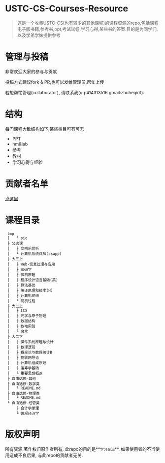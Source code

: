 # USTC-CS-Courses-Resource
>这是一个收集USTC-CS(也有较少的其他课程)的课程资源的repo,包括课程电子版书籍,参考书,ppt,考试试卷,学习心得,某些书的答案.目的是为同学们,以及学弟学妹提供参考

# 管理与投稿
非常欢迎大家的参与与贡献

投稿方式建议fork & PR,也可以发给管理员,帮忙上传 

若想帮忙管理(collaborator), 请联系我(qq:414313516  gmail:zhuheqin1).

# 结构
每门课程大致结构如下,某些栏目可有可无
* PPT
* hm&lab
* 参考
* 教材
* 学习心得与经验

# 贡献者名单
[点这里](https://github.com/USTC-Courses/CS/graphs/contributors)

# 课程目录
```
 tmp
 │   └ pic
 ├ 公选课
 │   ├ 交响乐赏析
 │   └ 计算机系统详解(csapp)
 ├ 大三上
 │   ├ Web-信息处理与应用
 │   ├ 密码学
 │   ├ 微机原理
 │   ├ 程序设计语言基础(英)
 │   ├ 算法基础
 │   ├ 编译原理和技术(H)
 │   ├ 计算机网络
 │   └ 随机过程
 ├ 大二上
 │   ├ ICS
 │   ├ 光学与原子物理
 │   ├ 数据结构
 │   ├ 数电实验
 │   └ 魔术
 ├ 大二下
 │   ├ 操作系统原理与设计
 │   ├ 数理逻辑
 │   ├ 概率论与数理统计B
 │   ├ 物联网导论
 │   ├ 计算机组成原理
 │   ├ 运筹学基础
 │   └ 重要思想概论
 ├ 自由选修-其他
 ├ 自由选修-数学类
 │   └ README.md
 ├ 自由选修-物理类
 │   └ README.md
 └ 自由选修-经管类
     ├ 会计学原理
     └ 微观经济学
``` 
# 版权声明
所有资源,著作权归原作者所有, 此repo的目的是**`学习交流`**.
如果使用者的不当使用造成不良后果, 与此repo的贡献者无关.

